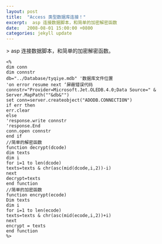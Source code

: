 ```yaml
---
layout: post
title:  "Access 类型数据库连接！"
excerpt:  asp 连接数据脚本，和简单的加密解密函数
date:   2008-08-01 15:00:00 +0800
categories: jekyll update
---   
```

<!--markdown-->> asp 连接数据脚本，和简单的加密解密函数。


<!--more-->


    <%
    dim conn
    dim connstr
    db="../Database/tyqiye.mdb" '数据库文件位置
    'on error resume next ‘屏蔽错误代码
    connstr="Provider=Microsoft.Jet.OLEDB.4.0;Data Source=" & Server.MapPath(""&db&"")
    set conn=server.createobject("ADODB.CONNECTION")
    if err then
    err.clear
    else
    'response.write connstr
    'response.End
    conn.open connstr
    end if
    //简单的解密函数
    function decrypt(dcode) 
    dim texts
    dim i
    for i=1 to len(dcode)
    texts=texts & chr(asc(mid(dcode,i,2))-i)
    next
    decrypt=texts
    end function
    //简单的加密函数
    function encrypt(ecode)
    Dim texts
    dim i
    for i=1 to len(ecode)
    texts=texts & chr(asc(mid(ecode,i,2))+i)
    next
    encrypt = texts
    end function
    %>
